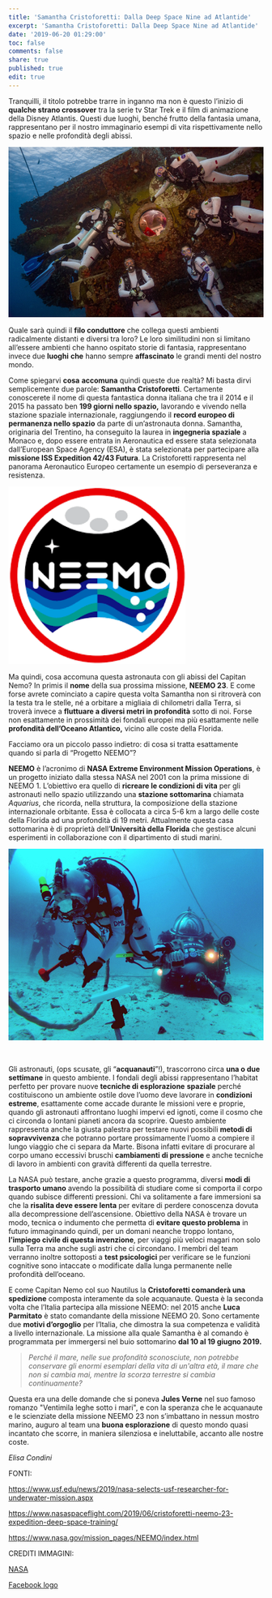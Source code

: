 ```yaml
---
title: 'Samantha Cristoforetti: Dalla Deep Space Nine ad Atlantide'
excerpt: 'Samantha Cristoforetti: Dalla Deep Space Nine ad Atlantide'
date: '2019-06-20 01:29:00'
toc: false
comments: false
share: true
published: true
edit: true
---
```

Tranquilli, il titolo potrebbe trarre in inganno ma non è questo l’inizio di **qualche strano crossover** tra la serie tv Star Trek e il film di animazione della Disney Atlantis. Questi due luoghi, benché frutto della fantasia umana, rappresentano per il nostro immaginario esempi di vita rispettivamente nello spazio e nelle profondità degli abissi. 

![](/assets/images/nasa-pic2.png)

Quale sarà quindi il **filo conduttore** che collega questi ambienti radicalmente distanti e diversi tra loro?  Le loro similitudini non si limitano all’essere ambienti che hanno ospitato storie di fantasia, rappresentano invece due **luoghi** **che** hanno sempre **affascinato** le grandi menti del nostro mondo. 

Come spiegarvi **cosa** **accomuna** quindi queste due realtà? Mi basta dirvi semplicemente due parole: **Samantha Cristoforetti**. Certamente conoscerete il nome di questa fantastica donna italiana che tra il 2014 e il 2015 ha passato ben **199 giorni nello spazio,** lavorando e vivendo nella stazione spaziale internazionale, raggiungendo il **record europeo di permanenza nello spazio** da parte di un’astronauta donna. Samantha, originaria del Trentino, ha conseguito la laurea in **ingegneria spaziale** a Monaco e, dopo essere entrata in Aeronautica ed essere stata selezionata dall’European Space Agency (ESA), è stata selezionata per partecipare alla **missione ISS Expedition 42/43 Futura**. La Cristoforetti rappresenta nel panorama Aeronautico Europeo certamente un esempio di perseveranza e resistenza. 

![](/assets/images/nasa-pic3.png)

Ma quindi, cosa accomuna questa astronauta con gli abissi del Capitan Nemo? In primis il **nome** della sua prossima missione, **NEEMO 23**. E come forse avrete cominciato a capire questa volta Samantha non si ritroverà con la testa tra le stelle, né a orbitare a migliaia di chilometri dalla Terra, si troverà invece a **fluttuare a diversi metri in profondità** sotto di noi. Forse non esattamente in prossimità dei fondali europei ma più esattamente nelle **profondità dell’Oceano Atlantico,** vicino alle coste della Florida. 

Facciamo ora un piccolo passo indietro: di cosa si tratta esattamente quando si parla di “Progetto NEEMO”? 

**NEEMO** è l’acronimo di **NASA Extreme Environment Mission Operations**, è un progetto iniziato dalla stessa NASA nel 2001 con la prima missione di NEEMO 1. L’obiettivo era quello di **ricreare le condizioni di vita** per gli astronauti nello spazio utilizzando una **stazione sottomarina** chiamata _Aquarius_, che ricorda, nella struttura, la composizione della stazione internazionale orbitante. Essa è collocata a circa 5-6 km a largo delle coste della Florida ad una profondità di 19 metri. Attualmente questa casa sottomarina è di proprietà dell’**Università della Florida** che gestisce alcuni esperimenti in collaborazione con il dipartimento di studi marini.

![](/assets/images/nasa-pic1.png)

![]()

Gli astronauti, (ops scusate, gli “**acquanauti**”!), trascorrono circa **una o due settimane** in questo ambiente. I fondali degli abissi rappresentano l’habitat perfetto per provare nuove **tecniche di esplorazione** **spaziale** perché costituiscono un ambiente ostile dove l’uomo deve lavorare in **condizioni estreme**, esattamente come accade durante le missioni vere e proprie, quando gli astronauti affrontano luoghi impervi ed ignoti, come il cosmo che ci circonda o lontani pianeti ancora da scoprire. Questo ambiente rappresenta anche la giusta palestra per testare nuovi possibili **metodi di sopravvivenza** che potranno portare prossimamente l’uomo a compiere il lungo viaggio che ci separa da Marte. Bisona infatti evitare di procurare al corpo umano eccessivi bruschi **cambiamenti di pressione** e anche tecniche di lavoro in ambienti con gravità differenti da quella terrestre. 

La NASA può testare, anche grazie a questo programma, diversi **modi di trasporto umano** avendo la possibilità di studiare come si comporta il corpo quando subisce differenti pressioni. Chi va solitamente a fare immersioni sa che la **risalita deve essere lenta** per evitare di perdere conoscenza dovuta alla decompressione dell’ascensione. Obiettivo della NASA è trovare un modo, tecnica o indumento che permetta di **evitare questo problema** in futuro immaginando quindi, per un domani neanche troppo lontano, **l’impiego civile di questa invenzione**, per viaggi più veloci magari non solo sulla Terra ma anche sugli astri che ci circondano. I membri del team verranno inoltre sottoposti a **test psicologici** per verificare se le funzioni cognitive sono intaccate o modificate dalla lunga permanente nelle profondità dell’oceano. 

E come Capitan Nemo col suo Nautilus la **Cristoforetti comanderà una spedizione** composta interamente da sole acquanaute. Questa è la seconda volta che l’Italia partecipa alla missione NEEMO: nel 2015 anche **Luca Parmitato** è stato comandante della missione NEEMO 20. Sono certamente due **motivi d’orgoglio** per l’Italia, che dimostra la sua competenza e validità a livello internazionale. La missione alla quale Samantha è al comando è programmata per immergersi nel buio sottomarino **dal 10 al 19 giugno 2019.** 

> _Perché il mare, nelle sue profondità sconosciute, non potrebbe conservare gli enormi esemplari della vita di un'altra età, il mare che non si cambia mai, mentre la scorza terrestre si cambia continuamente?_
>
>  

Questa era una delle domande che si poneva **Jules Verne** nel suo famoso romanzo "Ventimila leghe sotto i mari", e con la speranza che le acquanaute e le scienziate della missione NEEMO 23 non s’imbattano in nessun mostro marino, auguro al team una **buona esplorazione** di questo mondo quasi incantato che scorre, in maniera silenziosa e ineluttabile, accanto alle nostre coste.

_Elisa Condini_ 

FONTI: 

<https://www.usf.edu/news/2019/nasa-selects-usf-researcher-for-underwater-mission.aspx>

<https://www.nasaspaceflight.com/2019/06/cristoforetti-neemo-23-expedition-deep-space-training/>

<https://www.nasa.gov/mission_pages/NEEMO/index.html>

CREDITI IMMAGINI: 

[NASA](https://www.nasa.gov/mission_pages/NEEMO/gallery)

[Facebook logo](https://www.facebook.com/NASANEEMO/)
